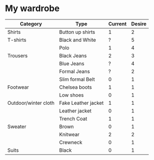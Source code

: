 # My wardrobe

| Category             | Type                | Current | Desire |
|----------------------|---------------------|---------|--------|
| Shirts               | Button up shirts    | 1       | 2      | 
| T-shirts             | Black and White     | ?       | 5      |   
|                      | Polo                | 1       | 4      | 
| Trousers             | Black Jeans         | 2       | 3      |
|                      | Blue  Jeans         | ?       | 4      | 
|                      | Formal Jeans        | ?       | 2      |
|                      | Slim formal Belt    | 0       | 1      |
| Footwear             | Chelsea boots       | 1       | 1      |
|                      | Low shoes           | 0       | 1      | 
| Outdoor/winter cloth | Fake Leather jacket | 1       | 1      | 
|                      | Leather jacket      | 0       | 1      |
|                      | Trench Coat         | 1       | 1      |
| Sweater              | Brown               | 0       | 1      |
|                      | Knitwear            | 2       | 2      | 
|                      | Crewneck            | 0       | 1      |
| Suits                | Black               | 0       | 1      | 

